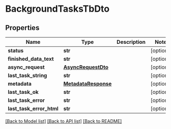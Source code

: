 # BackgroundTasksTbDto

## Properties
Name | Type | Description | Notes
------------ | ------------- | ------------- | -------------
**status** | **str** |  | [optional] 
**finished_data_text** | **str** |  | [optional] 
**async_request** | [**AsyncRequestDto**](AsyncRequestDto.md) |  | [optional] 
**last_task_string** | **str** |  | [optional] 
**metadata** | [**MetadataResponse**](MetadataResponse.md) |  | [optional] 
**last_task_ok** | **str** |  | [optional] 
**last_task_error** | **str** |  | [optional] 
**last_task_error_html** | **str** |  | [optional] 

[[Back to Model list]](../README.md#documentation-for-models) [[Back to API list]](../README.md#documentation-for-api-endpoints) [[Back to README]](../README.md)


